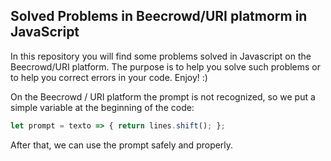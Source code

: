 ## Solved Problems in Beecrowd/URI platmorm in JavaScript

In this repository you will find some problems solved in Javascript on the Beecrowd/URI platform. The purpose is to help you solve such problems or to help you correct errors in your code. Enjoy! :)

On the Beecrowd / URI platform the prompt is not recognized, so we put a simple variable at the beginning of the code:

~~~javascript
let prompt = texto => { return lines.shift(); };
~~~

After that, we can use the prompt safely and properly.